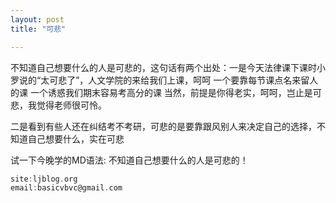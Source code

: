 ```yaml
---
layout: post
title: "可悲"

---
```

不知道自己想要什么的人是可悲的，这句话有两个出处：一是今天法律课下课时小罗说的“太可悲了”，人文学院的来给我们上课，呵呵 一个要靠每节课点名来留人的课 一个诱惑我们期末容易考高分的课 当然，前提是你得老实，呵呵，岂止是可悲，我觉得老师很可怜。

二是看到有些人还在纠结考不考研，可悲的是要靠跟风别人来决定自己的选择，不知道自己想要什么，实在可悲

试一下今晚学的MD语法:	不知道自己想要什么的人是可悲的！






````c
site:ljblog.org
email:basicvbvc@gmail.com
````

